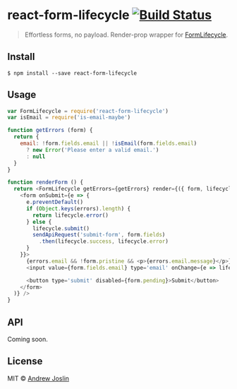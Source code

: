 # react-form-lifecycle [![Build Status](https://travis-ci.org/ajoslin/react-form-lifecycle.svg?branch=master)](https://travis-ci.org/ajoslin/react-form-lifecycle)

> Effortless forms, no payload. Render-prop wrapper for [FormLifecycle](https://npm.im/form-lifecycle).


## Install

```
$ npm install --save react-form-lifecycle
```


## Usage

```js
var FormLifecycle = require('react-form-lifecycle')
var isEmail = require('is-email-maybe')

function getErrors (form) {
  return {
    email: !form.fields.email || !isEmail(form.fields.email)
      ? new Error('Please enter a valid email.')
      : null
  }
}

function renderForm () {
  return <FormLifecycle getErrors={getErrors} render={({ form, lifecycle, errors }) => (
    <form onSubmit={e => {
      e.preventDefault()
      if (Object.keys(errors).length) {
        return lifecycle.error()
      } else {
        lifecycle.submit()
        sendApiRequest('submit-form', form.fields)
          .then(lifecycle.success, lifecycle.error)
      }
    }}>
      {errors.email && !form.pristine && <p>{errors.email.message}</p>}
      <input value={form.fields.email} type='email' onChange={e => lifecycle.edit({ email: e.target.value })} />

      <button type='submit' disabled={form.pending}>Submit</button>
    </form>
  )} />
}
```

## API

Coming soon.

## License

MIT © [Andrew Joslin](http://ajoslin.com)
